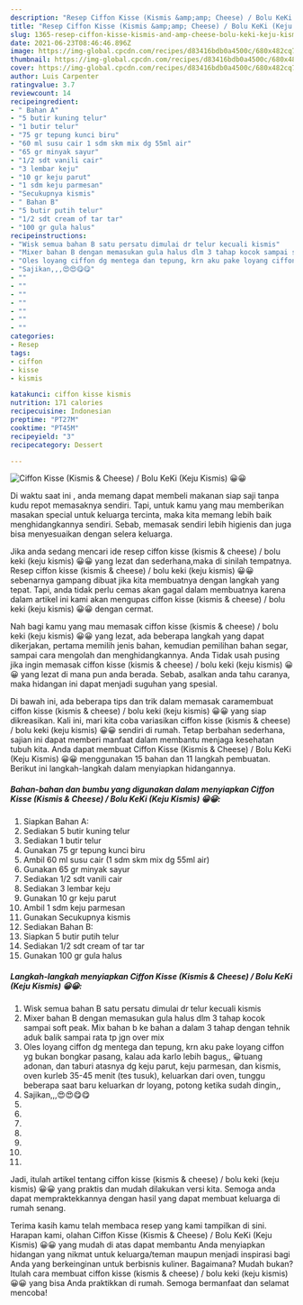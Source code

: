 ```yaml
---
description: "Resep Ciffon Kisse (Kismis &amp;amp; Cheese) / Bolu KeKi (Keju Kismis) 😀😀 Sederhana Untuk Jualan"
title: "Resep Ciffon Kisse (Kismis &amp;amp; Cheese) / Bolu KeKi (Keju Kismis) 😀😀 Sederhana Untuk Jualan"
slug: 1365-resep-ciffon-kisse-kismis-and-amp-cheese-bolu-keki-keju-kismis-sederhana-untuk-jualan
date: 2021-06-23T08:46:46.896Z
image: https://img-global.cpcdn.com/recipes/d83416bdb0a4500c/680x482cq70/ciffon-kisse-kismis-cheese-bolu-keki-keju-kismis-😀😀-foto-resep-utama.jpg
thumbnail: https://img-global.cpcdn.com/recipes/d83416bdb0a4500c/680x482cq70/ciffon-kisse-kismis-cheese-bolu-keki-keju-kismis-😀😀-foto-resep-utama.jpg
cover: https://img-global.cpcdn.com/recipes/d83416bdb0a4500c/680x482cq70/ciffon-kisse-kismis-cheese-bolu-keki-keju-kismis-😀😀-foto-resep-utama.jpg
author: Luis Carpenter
ratingvalue: 3.7
reviewcount: 14
recipeingredient:
- " Bahan A"
- "5 butir kuning telur"
- "1 butir telur"
- "75 gr tepung kunci biru"
- "60 ml susu cair 1 sdm skm mix dg 55ml air"
- "65 gr minyak sayur"
- "1/2 sdt vanili cair"
- "3 lembar keju"
- "10 gr keju parut"
- "1 sdm keju parmesan"
- "Secukupnya kismis"
- " Bahan B"
- "5 butir putih telur"
- "1/2 sdt cream of tar tar"
- "100 gr gula halus"
recipeinstructions:
- "Wisk semua bahan B satu persatu dimulai dr telur kecuali kismis"
- "Mixer bahan B dengan memasukan gula halus dlm 3 tahap kocok sampai soft peak. Mix bahan b ke bahan a dalam 3 tahap dengan tehnik aduk balik sampai rata tp jgn over mix"
- "Oles loyang ciffon dg mentega dan tepung, krn aku pake loyang ciffon yg bukan bongkar pasang, kalau ada karlo lebih bagus,, 😀tuang adonan, dan taburi atasnya dg keju parut, keju parmesan, dan kismis, oven kurleb 35-45 menit (tes tusuk), keluarkan dari oven, tunggu beberapa saat baru keluarkan dr loyang, potong ketika sudah dingin,,"
- "Sajikan,,,😍😍😋😋"
- ""
- ""
- ""
- ""
- ""
- ""
- ""
categories:
- Resep
tags:
- ciffon
- kisse
- kismis

katakunci: ciffon kisse kismis 
nutrition: 171 calories
recipecuisine: Indonesian
preptime: "PT27M"
cooktime: "PT45M"
recipeyield: "3"
recipecategory: Dessert

---
```



![Ciffon Kisse (Kismis &amp; Cheese) / Bolu KeKi (Keju Kismis) 😀😀](https://img-global.cpcdn.com/recipes/d83416bdb0a4500c/680x482cq70/ciffon-kisse-kismis-cheese-bolu-keki-keju-kismis-😀😀-foto-resep-utama.jpg)

Di waktu  saat ini , anda memang dapat membeli makanan siap saji tanpa kudu repot memasaknya sendiri. Tapi, untuk kamu yang mau memberikan masakan special untuk keluarga tercinta, maka kita memang lebih baik menghidangkannya sendiri. Sebab, memasak sendiri lebih higienis dan juga bisa menyesuaikan dengan selera keluarga.

Jika anda sedang mencari ide resep ciffon kisse (kismis &amp; cheese) / bolu keki (keju kismis) 😀😀 yang lezat dan sederhana,maka di sinilah tempatnya. Resep ciffon kisse (kismis &amp; cheese) / bolu keki (keju kismis) 😀😀  sebenarnya gampang dibuat jika kita membuatnya dengan langkah yang tepat. Tapi, anda tidak perlu cemas akan gagal dalam membuatnya 
karena dalam artikel ini kami akan mengupas ciffon kisse (kismis &amp; cheese) / bolu keki (keju kismis) 😀😀 dengan cermat.  



Nah bagi kamu yang mau memasak ciffon kisse (kismis &amp; cheese) / bolu keki (keju kismis) 😀😀 yang lezat, ada beberapa langkah yang dapat dikerjakan, pertama memilih jenis bahan, kemudian pemilihan bahan segar, sampai cara mengolah dan menghidangkannya. Anda Tidak usah pusing jika ingin memasak ciffon kisse (kismis &amp; cheese) / bolu keki (keju kismis) 😀😀 yang lezat di mana pun anda berada. Sebab, asalkan anda  tahu caranya, maka hidangan ini dapat menjadi suguhan yang spesial.

Di bawah ini, ada beberapa tips dan trik dalam memasak caramembuat ciffon kisse (kismis &amp; cheese) / bolu keki (keju kismis) 😀😀 yang siap dikreasikan. Kali ini, mari kita coba variasikan ciffon kisse (kismis &amp; cheese) / bolu keki (keju kismis) 😀😀 sendiri di rumah. Tetap berbahan sederhana, sajian ini dapat memberi manfaat dalam membantu menjaga kesehatan tubuh kita. Anda dapat membuat Ciffon Kisse (Kismis &amp; Cheese) / Bolu KeKi (Keju Kismis) 😀😀 menggunakan 15 bahan dan 11 langkah pembuatan. Berikut ini langkah-langkah dalam menyiapkan hidangannya.

<!--inarticleads1-->

##### Bahan-bahan dan bumbu yang digunakan dalam menyiapkan Ciffon Kisse (Kismis &amp; Cheese) / Bolu KeKi (Keju Kismis) 😀😀:

1. Siapkan  Bahan A:
1. Sediakan 5 butir kuning telur
1. Sediakan 1 butir telur
1. Gunakan 75 gr tepung kunci biru
1. Ambil 60 ml susu cair (1 sdm skm mix dg 55ml air)
1. Gunakan 65 gr minyak sayur
1. Sediakan 1/2 sdt vanili cair
1. Sediakan 3 lembar keju
1. Gunakan 10 gr keju parut
1. Ambil 1 sdm keju parmesan
1. Gunakan Secukupnya kismis
1. Sediakan  Bahan B:
1. Siapkan 5 butir putih telur
1. Sediakan 1/2 sdt cream of tar tar
1. Gunakan 100 gr gula halus




<!--inarticleads2-->

##### Langkah-langkah menyiapkan Ciffon Kisse (Kismis &amp; Cheese) / Bolu KeKi (Keju Kismis) 😀😀:

1. Wisk semua bahan B satu persatu dimulai dr telur kecuali kismis
1. Mixer bahan B dengan memasukan gula halus dlm 3 tahap kocok sampai soft peak. Mix bahan b ke bahan a dalam 3 tahap dengan tehnik aduk balik sampai rata tp jgn over mix
1. Oles loyang ciffon dg mentega dan tepung, krn aku pake loyang ciffon yg bukan bongkar pasang, kalau ada karlo lebih bagus,, 😀tuang adonan, dan taburi atasnya dg keju parut, keju parmesan, dan kismis, oven kurleb 35-45 menit (tes tusuk), keluarkan dari oven, tunggu beberapa saat baru keluarkan dr loyang, potong ketika sudah dingin,,
1. Sajikan,,,😍😍😋😋
1. 
1. 
1. 
1. 
1. 
1. 
1. 




Jadi, itulah artikel tentang  ciffon kisse (kismis &amp; cheese) / bolu keki (keju kismis) 😀😀  yang praktis dan mudah dilakukan versi kita. Semoga anda dapat mempraktekkannya dengan hasil yang dapat membuat keluarga di rumah senang. 

Terima kasih kamu telah membaca resep yang kami tampilkan di sini. Harapan kami, olahan  Ciffon Kisse (Kismis &amp; Cheese) / Bolu KeKi (Keju Kismis) 😀😀 yang mudah di atas dapat membantu Anda menyiapkan hidangan yang nikmat untuk keluarga/teman maupun menjadi inspirasi bagi Anda yang berkeinginan untuk berbisnis kuliner. Bagaimana? Mudah bukan? Itulah cara membuat ciffon kisse (kismis &amp; cheese) / bolu keki (keju kismis) 😀😀 yang bisa Anda praktikkan di rumah. Semoga bermanfaat dan selamat mencoba!

